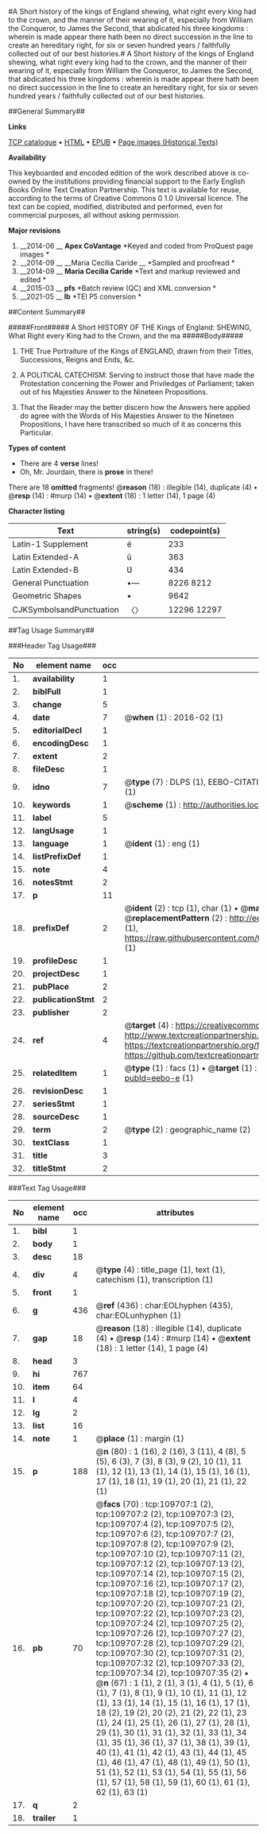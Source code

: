 #A Short history of the kings of England shewing, what right every king had to the crown, and the manner of their wearing of it, especially from William the Conqueror, to James the Second, that abdicated his three kingdoms : wherein is made appear there hath been no direct succession in the line to create an hereditary right, for six or seven hundred years / faithfully collected out of our best histories.#
A Short history of the kings of England shewing, what right every king had to the crown, and the manner of their wearing of it, especially from William the Conqueror, to James the Second, that abdicated his three kingdoms : wherein is made appear there hath been no direct succession in the line to create an hereditary right, for six or seven hundred years / faithfully collected out of our best histories.

##General Summary##

**Links**

[TCP catalogue](http://www.ota.ox.ac.uk/tcp/)  • 
[HTML](http://tei.it.ox.ac.uk/tcp/Texts-HTML/free/A60/A60080.html)  • 
[EPUB](http://tei.it.ox.ac.uk/tcp/Texts-EPUB/free/A60/A60080.epub) • 
[Page images (Historical Texts)](https://historicaltexts.jisc.ac.uk/eebo-24562658e)

**Availability**

This keyboarded and encoded edition of the work described above is co-owned by the
    institutions providing financial support to the Early English Books Online Text Creation
    Partnership. This text is available for reuse, according to the terms of  Creative Commons 0 1.0 Universal
    licence. The text can be copied, modified, distributed and performed, even for commercial
    purposes, all without asking permission.

**Major revisions**

1. __2014-06 __ __Apex CoVantage__ *Keyed and coded from ProQuest page images *
1. __2014-09 __ __Maria Cecilia Caride __ *Sampled and proofread *
1. __2014-09 __ __Maria Cecilia Caride__ *Text and markup reviewed and edited *
1. __2015-03 __ __pfs__ *Batch review (QC) and XML conversion *
1. __2021-05 __ __lb__ *TEI P5 conversion *

##Content Summary##

#####Front#####
A Short HISTORY OF THE Kings of England: SHEWING, What Right every King had to the Crown, and the ma
#####Body#####

1. THE True Portraiture of the Kings of ENGLAND, drawn from their Titles, Successions, Reigns and Ends, &c.

1. A POLITICAL CATECHISM: Serving to instruct those that have made the Protestation concerning the Power and Priviledges of Parliament; taken out of his Majesties Answer to the Nineteen Propositions.

1. That the Reader may the better discern how the Answers here applied do agree with the Words of His Majesties Answer to the Nineteen Propositions, I have here transcribed so much of it as concerns this Particular.

**Types of content**

  * There are 4 **verse** lines!
  * Oh, Mr. Jourdain, there is **prose** in there!

There are 18 **omitted** fragments! 
 @__reason__ (18) : illegible (14), duplicate (4)  •  @__resp__ (14) : #murp (14)  •  @__extent__ (18) : 1 letter (14), 1 page (4)

**Character listing**


|Text|string(s)|codepoint(s)|
|---|---|---|
|Latin-1 Supplement|é|233|
|Latin Extended-A|ū|363|
|Latin Extended-B|Ʋ|434|
|General Punctuation|•—|8226 8212|
|Geometric Shapes|▪|9642|
|CJKSymbolsandPunctuation|〈〉|12296 12297|

##Tag Usage Summary##

###Header Tag Usage###

|No|element name|occ|attributes|
|---|---|---|---|
|1.|__availability__|1||
|2.|__biblFull__|1||
|3.|__change__|5||
|4.|__date__|7| @__when__ (1) : 2016-02 (1)|
|5.|__editorialDecl__|1||
|6.|__encodingDesc__|1||
|7.|__extent__|2||
|8.|__fileDesc__|1||
|9.|__idno__|7| @__type__ (7) : DLPS (1), EEBO-CITATION (1), VID (1), EEBO-PROQUEST (1), STC (2), OCLC (1)|
|10.|__keywords__|1| @__scheme__ (1) : http://authorities.loc.gov/ (1)|
|11.|__label__|5||
|12.|__langUsage__|1||
|13.|__language__|1| @__ident__ (1) : eng (1)|
|14.|__listPrefixDef__|1||
|15.|__note__|4||
|16.|__notesStmt__|2||
|17.|__p__|11||
|18.|__prefixDef__|2| @__ident__ (2) : tcp (1), char (1)  •  @__matchPattern__ (2) : ([0-9\-]+):([0-9IVX]+) (1), (.+) (1)  •  @__replacementPattern__ (2) : http://eebo.chadwyck.com/downloadtiff?vid=$1&page=$2 (1), https://raw.githubusercontent.com/textcreationpartnership/Texts/master/tcpchars.xml#$1 (1)|
|19.|__profileDesc__|1||
|20.|__projectDesc__|1||
|21.|__pubPlace__|2||
|22.|__publicationStmt__|2||
|23.|__publisher__|2||
|24.|__ref__|4| @__target__ (4) : https://creativecommons.org/publicdomain/zero/1.0/ (1), http://www.textcreationpartnership.org/docs/. (1), https://textcreationpartnership.org/faq/#faq05 (1), https://github.com/textcreationpartnership (1)|
|25.|__relatedItem__|1| @__type__ (1) : facs (1)  •  @__target__ (1) : https://data.historicaltexts.jisc.ac.uk/view?pubId=eebo-e (1)|
|26.|__revisionDesc__|1||
|27.|__seriesStmt__|1||
|28.|__sourceDesc__|1||
|29.|__term__|2| @__type__ (2) : geographic_name (2)|
|30.|__textClass__|1||
|31.|__title__|3||
|32.|__titleStmt__|2||


###Text Tag Usage###

|No|element name|occ|attributes|
|---|---|---|---|
|1.|__bibl__|1||
|2.|__body__|1||
|3.|__desc__|18||
|4.|__div__|4| @__type__ (4) : title_page (1), text (1), catechism (1), transcription (1)|
|5.|__front__|1||
|6.|__g__|436| @__ref__ (436) : char:EOLhyphen (435), char:EOLunhyphen (1)|
|7.|__gap__|18| @__reason__ (18) : illegible (14), duplicate (4)  •  @__resp__ (14) : #murp (14)  •  @__extent__ (18) : 1 letter (14), 1 page (4)|
|8.|__head__|3||
|9.|__hi__|767||
|10.|__item__|64||
|11.|__l__|4||
|12.|__lg__|2||
|13.|__list__|16||
|14.|__note__|1| @__place__ (1) : margin (1)|
|15.|__p__|188| @__n__ (80) : 1 (16), 2 (16), 3 (11), 4 (8), 5 (5), 6 (3), 7 (3), 8 (3), 9 (2), 10 (1), 11 (1), 12 (1), 13 (1), 14 (1), 15 (1), 16 (1), 17 (1), 18 (1), 19 (1), 20 (1), 21 (1), 22 (1)|
|16.|__pb__|70| @__facs__ (70) : tcp:109707:1 (2), tcp:109707:2 (2), tcp:109707:3 (2), tcp:109707:4 (2), tcp:109707:5 (2), tcp:109707:6 (2), tcp:109707:7 (2), tcp:109707:8 (2), tcp:109707:9 (2), tcp:109707:10 (2), tcp:109707:11 (2), tcp:109707:12 (2), tcp:109707:13 (2), tcp:109707:14 (2), tcp:109707:15 (2), tcp:109707:16 (2), tcp:109707:17 (2), tcp:109707:18 (2), tcp:109707:19 (2), tcp:109707:20 (2), tcp:109707:21 (2), tcp:109707:22 (2), tcp:109707:23 (2), tcp:109707:24 (2), tcp:109707:25 (2), tcp:109707:26 (2), tcp:109707:27 (2), tcp:109707:28 (2), tcp:109707:29 (2), tcp:109707:30 (2), tcp:109707:31 (2), tcp:109707:32 (2), tcp:109707:33 (2), tcp:109707:34 (2), tcp:109707:35 (2)  •  @__n__ (67) : 1 (1), 2 (1), 3 (1), 4 (1), 5 (1), 6 (1), 7 (1), 8 (1), 9 (1), 10 (1), 11 (1), 12 (1), 13 (1), 14 (1), 15 (1), 16 (1), 17 (1), 18 (2), 19 (2), 20 (2), 21 (2), 22 (1), 23 (1), 24 (1), 25 (1), 26 (1), 27 (1), 28 (1), 29 (1), 30 (1), 31 (1), 32 (1), 33 (1), 34 (1), 35 (1), 36 (1), 37 (1), 38 (1), 39 (1), 40 (1), 41 (1), 42 (1), 43 (1), 44 (1), 45 (1), 46 (1), 47 (1), 48 (1), 49 (1), 50 (1), 51 (1), 52 (1), 53 (1), 54 (1), 55 (1), 56 (1), 57 (1), 58 (1), 59 (1), 60 (1), 61 (1), 62 (1), 63 (1)|
|17.|__q__|2||
|18.|__trailer__|1||
